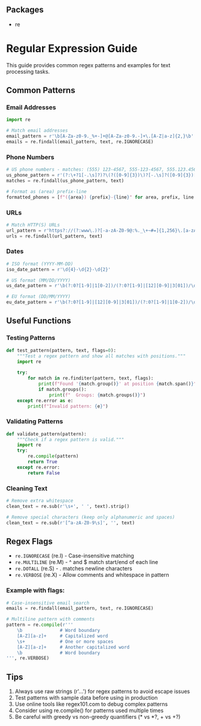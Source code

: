 ## Packages
- re

# Regular Expression Guide

This guide provides common regex patterns and examples for text processing tasks.

## Common Patterns

### Email Addresses
```python
import re

# Match email addresses
email_pattern = r'\b[A-Za-z0-9._%+-]+@[A-Za-z0-9.-]+\.[A-Z|a-z]{2,}\b'
emails = re.findall(email_pattern, text, re.IGNORECASE)
```

### Phone Numbers
```python
# US phone numbers - matches: (555) 123-4567, 555-123-4567, 555.123.4567
us_phone_pattern = r'(?:\+?1[-.\s]?)?\(?([0-9]{3})\)?[-.\s]?([0-9]{3})[-.\s]?([0-9]{4})'
matches = re.findall(us_phone_pattern, text)

# Format as (area) prefix-line
formatted_phones = [f"({area}) {prefix}-{line}" for area, prefix, line in matches]
```

### URLs
```python
# Match HTTP(S) URLs
url_pattern = r'https?://(?:www\.)?[-a-zA-Z0-9@:%._\+~#=]{1,256}\.[a-zA-Z0-9()]{1,6}\b(?:[-a-zA-Z0-9()@:%_\+.~#?&/=]*)'
urls = re.findall(url_pattern, text)
```

### Dates
```python
# ISO format (YYYY-MM-DD)
iso_date_pattern = r'\d{4}-\d{2}-\d{2}'

# US format (MM/DD/YYYY)
us_date_pattern = r'\b(?:0?[1-9]|1[0-2])/(?:0?[1-9]|[12][0-9]|3[01])/\d{2,4}\b'

# EU format (DD/MM/YYYY)
eu_date_pattern = r'\b(?:0?[1-9]|[12][0-9]|3[01])/(?:0?[1-9]|1[0-2])/\d{2,4}\b'
```

## Useful Functions

### Testing Patterns
```python
def test_pattern(pattern, text, flags=0):
    """Test a regex pattern and show all matches with positions."""
    import re
    
    try:
        for match in re.finditer(pattern, text, flags):
            print(f"Found '{match.group()}' at position {match.span()}")
            if match.groups():
                print(f"  Groups: {match.groups()}")
    except re.error as e:
        print(f"Invalid pattern: {e}")
```

### Validating Patterns
```python
def validate_pattern(pattern):
    """Check if a regex pattern is valid."""
    import re
    try:
        re.compile(pattern)
        return True
    except re.error:
        return False
```

### Cleaning Text
```python
# Remove extra whitespace
clean_text = re.sub(r'\s+', ' ', text).strip()

# Remove special characters (keep only alphanumeric and spaces)
clean_text = re.sub(r'[^a-zA-Z0-9\s]', '', text)
```

## Regex Flags

- `re.IGNORECASE` (re.I) - Case-insensitive matching
- `re.MULTILINE` (re.M) - ^ and $ match start/end of each line
- `re.DOTALL` (re.S) - . matches newline characters
- `re.VERBOSE` (re.X) - Allow comments and whitespace in pattern

### Example with flags:
```python
# Case-insensitive email search
emails = re.findall(email_pattern, text, re.IGNORECASE)

# Multiline pattern with comments
pattern = re.compile(r'''
    \b              # Word boundary
    [A-Z][a-z]+     # Capitalized word
    \s+             # One or more spaces
    [A-Z][a-z]+     # Another capitalized word
    \b              # Word boundary
''', re.VERBOSE)
```

## Tips

1. Always use raw strings (r'...') for regex patterns to avoid escape issues
2. Test patterns with sample data before using in production
3. Use online tools like regex101.com to debug complex patterns
4. Consider using re.compile() for patterns used multiple times
5. Be careful with greedy vs non-greedy quantifiers (* vs *?, + vs +?)